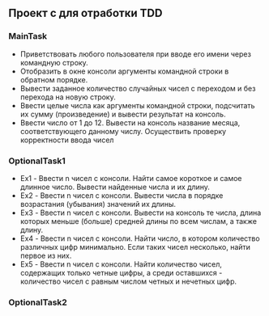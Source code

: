 ## Проект с для отработки TDD

### MainTask

* Приветствовать любого пользователя при вводе его имени через командную строку.
* Отобразить в окне консоли аргументы командной строки в обратном порядке.
* Вывести заданное количество случайных чисел с переходом и без перехода на новую строку.
* Ввести целые числа как аргументы командной строки, подсчитать их сумму (произведение) и вывести результат на консоль.
* Ввести число от 1 до 12. Вывести на консоль название месяца, соответствующего данному числу. Осуществить проверку корректности ввода чисел

### OptionalTask1

* Ex1 - Ввести n чисел с консоли. Найти самое короткое и самое длинное число. Вывести найденные числа и их длину.
* Ex2 - Ввести n чисел с консоли. Вывести числа в порядке возрастания (убывания) значений их длины.
* Ex3 - Ввести n чисел с консоли. Вывести на консоль те числа, длина которых меньше (больше) средней длины по всем числам, а также длину.
* Ex4 - Ввести n чисел с консоли. Найти число, в котором количество различных цифр минимально. Если таких чисел несколько, найти первое из них.
* Ex5 - Ввести n чисел с консоли. Найти количество чисел, содержащих только четные цифры, а среди оставшихся - количество чисел с равным числом четных и нечетных цифр.

### OptionalTask2
